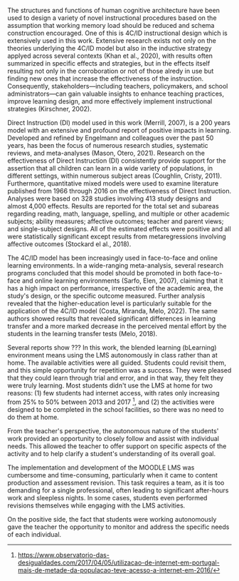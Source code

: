 The structures and functions of human cognitive architecture have been used to design a variety of novel instructional procedures based on the assumption that working memory load should be reduced and schema construction encouraged. One of this is 4C/ID instructional design which is extensively used in this work. Extensive research exists not only on the theories underlying the 4C/ID model but also in the inductive strategy applyed across several contexts (Khan et al., 2020), with results often summarized in specific effects and strategies, but in the effects itself resulting not only in the corroboration or not of those alredy in use but finding new ones that increase the effectiveness of the instruction. Consequently, stakeholders—including teachers, policymakers, and school administrators—can gain valuable insights to enhance teaching practices, improve learning design, and more effectively implement instructional strategies (Kirschner, 2002).

Direct Instruction (DI) model used in this work (Merrill, 2007), is a 200 years model with an extensive and profound report of positive impacts in learning. Developed and refined by Engelmann and colleagues over the past 50 years, has been the focus of numerous research studies, systematic reviews, and meta-analyses (Mason, Otero, 2021). Research on the effectiveness of Direct Instruction (DI) consistently provide support for the assertion that all children can learn in a wide variety of populations, in different settings, within numerous subject areas (Coughlin, Cristy, 2011). Furthermore, quantitative mixed models were used to examine literature published from 1966 through 2016 on the effectiveness of Direct Instruction. Analyses were based on 328 studies involving 413 study designs and almost 4,000 effects. Results are reported for the total set and subareas regarding reading, math, language, spelling, and multiple or other academic subjects; ability measures; affective outcomes; teacher and parent views; and single-subject designs. All of the estimated effects were positive and all were statistically significant except results from metaregressions involving affective outcomes (Stockard el al., 2018).

The 4C/ID model has been increasingly used in face-to-face and online learning environments. In a wide-ranging meta-analysis, several research programs concluded that this model should be promoted in both face-to-face and online learning environments (Sarfo, Elen, 2007), claiming that it has a high impact on performance, irrespective of the academic area, the study's design, or the specific outcome measured. Further analysis revealed that the higher-education level is particularly suitable for the application of the 4C/ID model (Costa, Miranda, Melo, 2022). The same authors showed results that revealed significant differences in learning transfer and a more marked decrease in the perceived mental effort by the students in the learning transfer tests (Melo, 2018).

Several reports show ??? In this work, the blended learning (bLearning) environment means using the LMS autonomously in class rather than at home. The available activities were all guided. Students could revisit them, and this simple opportunity for repetition was a success. They were pleased that they could learn through trial and error, and in that way, they felt they were truly learning. Most students didn't use the LMS at home for two reasons: (1) few students had internet access, with rates only increasing from 25% to 50% between 2013 and 2017 [^STATEOFTHEART-1], and (2) the activities were designed to be completed in the school facilities, so there was no need to do them at home.

[^STATEOFTHEART-1]:https://www.observatorio-das-desigualdades.com/2017/04/05/utilizacao-de-internet-em-portugal-mais-de-metade-da-populacao-teve-acesso-a-internet-em-2016/ 

From the teacher's perspective, the autonomous nature of the students' work provided an opportunity to closely follow and assist with individual needs. This allowed the teacher to offer support on specific aspects of the activity and to help clarify a student's understanding of its overall goal.

The implementation and development of the MOODLE LMS was cumbersome and time-consuming, particularly when it came to content production and assessment revision. This task requires a team, as it is too demanding for a single professional, often leading to significant after-hours work and sleepless nights. In some cases, students even performed revisions themselves while engaging with the LMS activities.

On the positive side, the fact that students were working autonomously gave the teacher the opportunity to monitor and address the specific needs of each individual.
